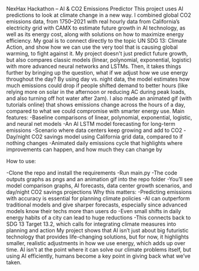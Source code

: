 NexHax Hackathon – AI & CO2 Emissions Predictor
This project uses AI predictions to look at climate change in a new way. I combined global CO2 emissions data, from 1750–2021 with real hourly data from California’s electricity grid with CAMX to estimate future growth in AI technology, as well as its energy cost, along with solutions on how to maximize energy efficiency. My goal is to connect directly to the topic UN SDG 13: Climate Action, and show how we can use the very tool that is causing global warming, to fight against it.
My project doesn't just predict future growth, but also compares classic models (linear, polynomial, exponential, logistic) with more advanced neural networks and LSTMs. Then, it takes things further by bringing up the question, what if we adjust how we use energy throughout the day? By using day vs. night data, the model estimates how much emissions could drop if people shifted demand to better hours (like relying more on solar in the afternoon or reducing AC during peak loads, and also turning off hot water after 2am). I also made an animated gif (with tutorials online) that shows emissions change across the hours of a day, compared to what we could compromise with smarter energy use.
Main features:
-Baseline comparisons of linear, polynomial, exponential, logistic, and neural net models
-An AI LSTM model forecasting for long-term emissions
-Scenario where data centers keep growing and add to CO2
-Day/night CO2 savings model using California grid data, compared to if nothing changes
-Animated daily emissions cycle that highlights where improvements can happen, and how much they can change by

How to use:

-Clone the repo and install the requirements
-Run main.py
-The code outputs graphs as pngs and an animation gif into the repo folder
-You’ll see model comparison graphs, AI forecasts, data center growth scenarios, and day/night CO2 savings projections
Why this matters:
-Predicting emissions with accuracy is essential for planning climate policies
-AI can outperform traditional models and give sharper forecasts, especially since advanced models know their techs more than users do
-Even small shifts in daily energy habits of a city can lead to huge reductions
-This connects back to SDG 13 Target 13.2, which calls for integrating climate measures into planning and action
My project shows that AI isn’t just about big futuristic technology that provides life-changing solutions, but for now, it highlights smaller, realistic adjustments in how we use energy, which adds up over time. AI isn't at the point where it can solve our climate problems itself, but using AI efficiently, humans become a key point in giving back what we’ve taken. 

